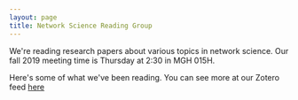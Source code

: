 ```yaml
---
layout: page
title: Network Science Reading Group
---
```


We're reading research papers about various topics in network science. Our fall 2019 meeting time is Thursday at 2:30 in MGH 015H.

Here's some of what we've been reading. You can see more at our Zotero feed [here](https://www.zotero.org/groups/sns_reading_group/items)

<script src="//rss.bloople.net/?url=https%3A%2F%2Fapi.zotero.org%2Fgroups%2F2389831%2Fitems%2Ftop%3Fstart%3D0%26format%3Datom%26v%3D1%22&showtitle=false&type=js"></script>

<!-- The HTML generated by this code contains CSS hooks so you can style the output in your stylesheet.
The title of the feed is displayed in a <h3> tag, with the class feed-title.
The feed description is displayed in a <p> tag with class feed-desc.
The feed icon is displayed in an <img> tag with class feed-title-image.
Each feed item title is displayed in a <h4> tag with class feed-item-title.
Each feed item description is displayed in a <p> tag with class feed-item-desc.  -->
